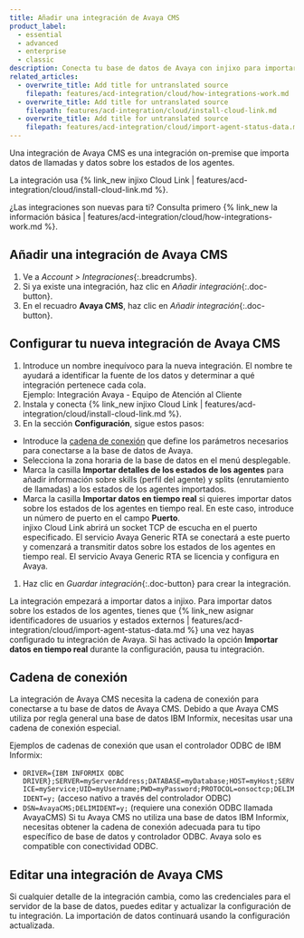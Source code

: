 ```yaml
---
title: Añadir una integración de Avaya CMS
product_label:
  - essential
  - advanced
  - enterprise
  - classic
description: Conecta tu base de datos de Avaya con injixo para importar datos.
related_articles:
  - overwrite_title: Add title for untranslated source
    filepath: features/acd-integration/cloud/how-integrations-work.md
  - overwrite_title: Add title for untranslated source
    filepath: features/acd-integration/cloud/install-cloud-link.md
  - overwrite_title: Add title for untranslated source
    filepath: features/acd-integration/cloud/import-agent-status-data.md
---
```


Una integración de Avaya CMS es una integración on-premise que importa datos de llamadas y datos sobre los estados de los agentes.

La integración usa {% link_new injixo Cloud Link | features/acd-integration/cloud/install-cloud-link.md %}.

¿Las integraciones son nuevas para ti? Consulta primero {% link_new la información básica | features/acd-integration/cloud/how-integrations-work.md %}.

## Añadir una integración de Avaya CMS

1. Ve a _Account > Integraciones_{:.breadcrumbs}.
2. Si ya existe una integración, haz clic en _Añadir integración_{:.doc-button}.
3. En el recuadro **Avaya CMS**, haz clic en _Añadir integración_{:.doc-button}.

## Configurar tu nueva integración de Avaya CMS

1. Introduce un nombre inequívoco para la nueva integración.
   El nombre te ayudará a identificar la fuente de los datos y determinar a qué integración pertenece cada cola.<br>Ejemplo: Integración Avaya - Equipo de Atención al Cliente
1. Instala y conecta {% link_new injixo Cloud Link | features/acd-integration/cloud/install-cloud-link.md %}.
1. En la sección **Configuración**, sigue estos pasos:
 - Introduce la [cadena de conexión](#cadena-de-conexión) que define los parámetros necesarios para conectarse a la base de datos de Avaya. 
 - Selecciona la zona horaria de la base de datos en el menú desplegable.
 - Marca la casilla **Importar detalles de los estados de los agentes** para añadir información sobre skills (perfil del agente) y splits (enrutamiento de llamadas) a los estados de los agentes importados.
 - Marca la casilla **Importar datos en tiempo real** si quieres importar datos sobre los estados de los agentes en tiempo real. En este caso, introduce un número de puerto en el campo **Puerto**.<br>
   injixo Cloud Link abrirá un socket TCP de escucha en el puerto especificado. El servicio Avaya Generic RTA se conectará a este puerto y comenzará a transmitir datos sobre los estados de los agentes en tiempo real. El servicio Avaya Generic RTA se licencia y configura en Avaya.
1. Haz clic en _Guardar integración_{:.doc-button} para crear la integración.

La integración empezará a importar datos a injixo. Para importar datos sobre los estados de los agentes, tienes que {% link_new asignar identificadores de usuarios y estados externos | features/acd-integration/cloud/import-agent-status-data.md %} una vez hayas configurado tu integración de Avaya. Si has activado la opción **Importar datos en tiempo real** durante la configuración, pausa tu integración.

## Cadena de conexión

La integración de Avaya CMS necesita la cadena de conexión para conectarse a tu base de datos de Avaya CMS. Debido a que Avaya CMS utiliza por regla general una base de datos IBM Informix, necesitas usar una cadena de conexión especial. 

Ejemplos de cadenas de conexión que usan el controlador ODBC de IBM Informix:<br>
- `DRIVER={IBM INFORMIX ODBC DRIVER};SERVER=myServerAddress;DATABASE=myDatabase;HOST=myHost;SERVICE=myService;UID=myUsername;PWD=myPassword;PROTOCOL=onsoctcp;DELIMIDENT=y;` (acceso nativo a través del controlador ODBC)
- `DSN=AvayaCMS;DELIMIDENT=y;` (requiere una conexión ODBC llamada AvayaCMS)
Si tu Avaya CMS no utiliza una base de datos IBM Informix, necesitas obtener la cadena de conexión adecuada para tu tipo específico de base de datos y controlador ODBC. Avaya solo es compatible con conectividad ODBC.

## Editar una integración de Avaya CMS

Si cualquier detalle de la integración cambia, como las credenciales para el servidor de la base de datos, puedes editar y actualizar la configuración de tu integración. La importación de datos continuará usando la configuración actualizada.
